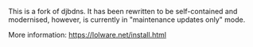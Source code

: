 This is a fork of djbdns.
It has been rewritten to be self-contained and modernised, however, is currently in "maintenance updates only" mode.

More information: https://lolware.net/install.html

